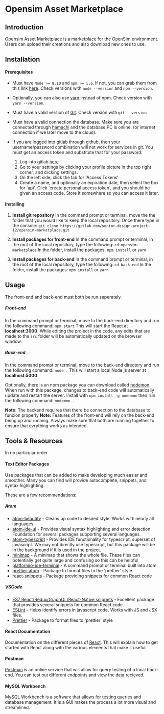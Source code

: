 # Opensim Asset Marketplace

## Introduction
Opensim Asset Marketplace is a marketplace for the OpenSim environment. Users can upload their creations and also download new ones to use.

## Installation
#### Prerequisites
* Must have `Node >= 8.10` and `npm >= 5.6`. If not, you can grab them from this link [here](https://nodejs.org/en/).
Check versions with `node --version` and `npm --version`.

* Optionally, you can also use [yarn](https://classic.yarnpkg.com/en/docs/install) instead of npm.
Check version with `yarn --version`.

* Must have a valid version of [Git](https://git-scm.com/).
Check version with `git --version`

* Must have a valid connection the database. Make sure you are connected through [hamachi](https://www.vpn.net/) and the database PC is online. (or internet connection if we later move to the cloud).

* If you are logged into gitlab through github, then your username/password combination will not work for services in git. You must get an access token and substitute that for your password:
    1. Log into gitlab [here](https://gitlab.com/users/sign_in)
    2. Go to your settings by clicking your profile picture in the top right corner, and clicking settings.
    3. On the left side, click the tab for 'Access Tokens'
    4. Create a name, and optionally an expiration date, then select the box for 'api'. Click 'create personal access token', and you should be given an access code. Store it somewhere so you can access it later.


#### Installing
1. __Install git repository__
In the command prompt or terminal, move the the folder that you would like to keep the local repository. Once there type in the console: 
`git clone https://gitlab.com/senior-design-project-12/opensim-marketplace.git`

2. __Install packages for front-end__
In the command prompt or terminal, in the root of the local repository, type the following:
`cd opensim-marketplace`
In the folder, install the packages:
`npm install`
or
`yarn`

3. __Install packages for back-end__
In the command prompt or terminal, in the root of the local repository, type the following:
`cd back-end`
In the folder, install the packages:
`npm install`
or
`yarn`

## Usage
The front-end and back-end must both be run seperately.

##### Front-end
In the command prompt or terminal, move to the back-end directory and run the following command:
`npm start`
This will start the React at __localhost:3000__. 
While editing the project in the code, any edits that are made to the `src` folder will be automatically updated on the browser window.

##### Back-end
In the command prompt or terminal, move to the back-end directory and run the following command:
`node .`
This will start a local Node.js server at __localhost:5000__.

Optionally, there is an npm package you can download called [nodemon](https://www.npmjs.com/package/nodemon). When run with this package, changes to back-end code will automatically update and restart the server. Install with `npm install -g nodemon` then run the following command:
`nodemon .`

__Note:__ The backend requires that there be connection to the database to funcion properly
__Note:__ Features of the front-end will rely on the back-end being up and running. Always make sure that both are running together to ensure that evrything works as intended.

## Tools & Resources
In no particular order

#### Text Editor Packages
Use packages that can be added to make developing much easier and smoother. Many you can find will provide autocomplete, snippets, and syntax highlighting.

These are a few recommendations:
##### Atom
* [atom-beautify](https://atom.io/packages/atom-beautify) - Cleans up code to desired style. Works with nearly all languages.
* [atom-ide-ui](https://atom.io/packages/atom-ide-ui) - Provides visual syntax highlighting and error detection. Foundation for several packages supporting several languages.
* [atom-typescript](https://atom.io/packages/atom-typescript) - Provides IDE functionality for typescript, superset of javascript. We may not directly use typescript, but this package will be in the background if it is used in the project.
* [minimap](https://atom.io/users/atom-minimap) - A minimap that shows the whole file. These files can potentially get quite large and confusing so this can be helpful.
* [platformio-ide-terminal](https://atom.io/packages/platformio-ide-terminal) - A command prompt or terminal built into atom.
* [prettier-atom](https://atom.io/packages/prettier-atom) - Package to format files to the 'prettier' style.
* [react-snippets](https://atom.io/packages/react-snippets) - Package providing snippets for common React code

##### VSCode
* [ES7 React/Redux/GraphQL/React-Native snippets](https://marketplace.visualstudio.com/items?itemName=dsznajder.es7-react-js-snippets) - Excellent package that provides several snippets for common React code.
* [ESLint](https://marketplace.visualstudio.com/items?itemName=dbaeumer.vscode-eslint) - Helps identify errors in javascript code. Works with JS and JSX files.
* [Prettier](https://marketeplace.visualstudio.com/items?itemName=esbenp.prettier-vscode) - Package to format files to 'prettier' style


#### React Documentation
Documentation on the different pieces of [React](https://reactjs.org/docs/getting-started.html). This will explain how to get started with React along with the various elements that make it useful.

#### Postman
[Postman](https://www.postman.com/) is an online service that will allow for query testing of a local back-end. You can test out different endpoints and view the data recieved.

#### MySQL Workbench
MySQL Workbench is a software that allows for testing queries and database management. It is a GUI makes the process a lot more visual and streamlined.

